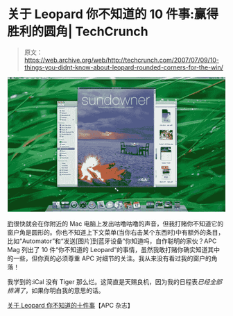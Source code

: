 # 关于 Leopard 你不知道的 10 件事:赢得胜利的圆角| TechCrunch

> 原文：<https://web.archive.org/web/http://techcrunch.com/2007/07/09/10-things-you-didnt-know-about-leopard-rounded-corners-for-the-win/>

[![leopardohyoudidntknow.jpg](img/24ebda2a213cbc7bfa4c3581bf427b89.png)](https://web.archive.org/web/20150912150720/http://tctechcrunch2011.files.wordpress.com/2007/07/leopardohyoudidntknow.jpg "leopardohyoudidntknow.jpg")

[豹](https://web.archive.org/web/20150912150720/http://crunchgear.com/category/leopard/)很快就会在你附近的 Mac 电脑上发出咕噜咕噜的声音，但我打赌你不知道它的窗户角是圆形的。你也不知道上下文菜单(当你右击某个东西时)中有额外的条目，比如“Automator”和“发送[图片]到蓝牙设备”你知道吗，自作聪明的家伙？APC Mag 列出了 10 件“你不知道的 Leopard”的事情，虽然我敢打赌你确实知道其中的一些，但你真的必须尊重 APC 对细节的关注。我从来没有看过我的窗户的角落！

我学到的:iCal 没有 Tiger 那么烂。这简直是天赐良机，因为我的日程表*已经全部排满了*，如果你明白我的意思的话。

[关于 Leopard 你不知道的十件事](https://web.archive.org/web/20150912150720/http://apcmag.com/6595/ten_things_you_didnt_know_about_leopard)【APC 杂志】